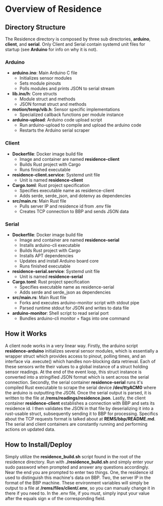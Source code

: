 # Overview of Residence 

## Directory Structure
The Residence directory is composed by three sub directories, **arduino**, **client**, and **serial**. Only Client and Serial contain systemd unit files for startup (see **Arduino** for info on why it is not).

### Arduino
* **arduino.ino**: Main Arduino C file
    * Initializes sensor modules
    * Sets module pinouts
    * Polls modules and prints JSON to serial stream
* **lib.ino/h**: Core structs 
    * Module struct and methods
    * JSON format struct and methods
* **motion/temp/vib.h**: Sensor specific implementations
    * Specialized callback functions per module instance
* **arduino-upload**: Arduino code upload script
    * Run arduino-upload to compile and upload the arduino code 
    * Restarts the Arduino serial scraper

### Client
* **Dockerfile**: Docker image build file
    * Image and container are named **residence-client**
    * Builds Rust project with Cargo
    * Runs finished executable
* **residence-client.service**: Systemd unit file
    * Unit is named **residence-client**
* **Cargo.toml**: Rust project specification
    * Specifies executable name as residence-client
    * Adds serde, serde_json, and dotenvy as dependencies
* **src/main.rs**: Main Rust file
    * Pulls server IP and residence id from .env file
    * Creates TCP connection to BBP and sends JSON data

### Serial
* **Dockerfile**: Docker image build file
    * Image and container are named **residence-serial**
    * Installs arduino-cli executable
    * Builds Rust project with Cargo
    * Installs APT dependencies
    * Updates and install Arduino board core
    * Runs finished executable
* **residence-serial.service**: Systemd unit file
    * Unit is named **residence-serial**
* **Cargo.toml**: Rust project specification
    * Specifies executable name as residence-serial
    * Adds serde and serde_json as dependencies
* **src/main.rs**: Main Rust file
    * Forks and executes arduino-monitor script with stdout pipe
    * Parsed runtime stdout for JSON and writes to data file
* **arduino-monitor**: Shell script to read serial port
    * Bundles arduino-cli monitor + flags into one command

## How it Works
A client node works in a very linear way. Firstly, the arduino script **residence-arduino** initializes several sensor modules, which is essentially a wrapper struct which provides access to pinout, polling times, and an interface via .execute() which handles non-blocking data retrieval. Each of these sensors write their values to a global instance of a struct holding sensor readings. At the end of the event loop, this struct instance is converted into a stringified JSON format which is sent across the serial connection. Secondly, the serial container **residence-serial** runs it's compiled Rust executable to scrape the serial device **/dev/ttyACM0** where the arduino is outputting the JSON. Once the serial output is parsed, it is written to the file at **/rems/readings/residence.json**. Lastly, the client container **residence-client** establishes a connection with BBP and sets its residence id. I then validates the JSON in that file by deserializing it into a rust-usable struct, subsequently sending it to BBP for processing. Specifics about the TCP requests format is talked about at **REMS/bbp/README.md**. The serial and client containers are constantly running and performing actions on updated data.

## How to Install/Deploy
Simply utilize the **residence_build.sh** script found in the root of the residence directory. Run with **./residence_build.sh** and simply enter your sudo password when prompted and answer any questions accordingly. Near the end you are prompted to enter two things. One, the residence id used to distinguish this machine's data on BBP. Two, the server IP in the format of the BBP machine. These environment variables will simply be output to a file at **/rems/files/client/.env**, so you can manualy change it in there if you need to. In the .env file, if you must, simply input your value after the equals sign **=** of the corresponding field. 
